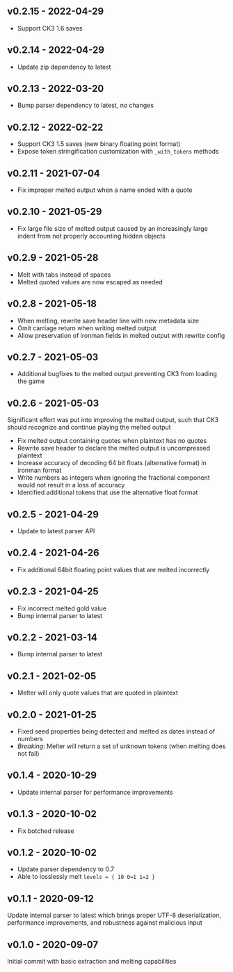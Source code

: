 ## v0.2.15 - 2022-04-29

- Support CK3 1.6 saves

## v0.2.14 - 2022-04-29

- Update zip dependency to latest

## v0.2.13 - 2022-03-20

- Bump parser dependency to latest, no changes

## v0.2.12 - 2022-02-22

- Support CK3 1.5 saves (new binary floating point format)
- Expose token stringification customization with `_with_tokens` methods

## v0.2.11 - 2021-07-04

- Fix improper melted output when a name ended with a quote

## v0.2.10 - 2021-05-29

- Fix large file size of melted output caused by an increasingly large indent from not properly accounting hidden objects

## v0.2.9 - 2021-05-28

- Melt with tabs instead of spaces
- Melted quoted values are now escaped as needed

## v0.2.8 - 2021-05-18

- When melting, rewrite save header line with new metadata size
- Omit carriage return when writing melted output
- Allow preservation of ironman fields in melted output with rewrite config

## v0.2.7 - 2021-05-03

- Additional bugfixes to the melted output preventing CK3 from loading the game 

## v0.2.6 - 2021-05-03

Significant effort was put into improving the melted output, such that
CK3 should recognize and continue playing the melted output

- Fix melted output containing quotes when plaintext has no quotes
- Rewrite save header to declare the melted output is uncompressed plaintext
- Increase accuracy of decoding 64 bit floats (alternative format) in ironman format
- Write numbers as integers when ignoring the fractional component would not result in a loss of accuracy
- Identified additional tokens that use the alternative float format

## v0.2.5 - 2021-04-29

- Update to latest parser API

## v0.2.4 - 2021-04-26

- Fix additional 64bit floating point values that are melted incorrectly

## v0.2.3 - 2021-04-25

- Fix incorrect melted gold value
- Bump internal parser to latest

## v0.2.2 - 2021-03-14

- Bump internal parser to latest

## v0.2.1 - 2021-02-05

- Melter will only quote values that are quoted in plaintext

## v0.2.0 - 2021-01-25

* Fixed seed properties being detected and melted as dates instead of numbers
* *Breaking*: Melter will return a set of unknown tokens (when melting does not fail)

## v0.1.4 - 2020-10-29

* Update internal parser for performance improvements

## v0.1.3 - 2020-10-02

* Fix botched release

## v0.1.2 - 2020-10-02

* Update parser dependency to 0.7
* Able to losslessly melt `levels = { 10 0=1 1=2 }`

## v0.1.1 - 2020-09-12

Update internal parser to latest which brings proper UTF-8 deserialization, performance improvements, and robustness against malicious input

## v0.1.0 - 2020-09-07

Initial commit with basic extraction and melting capabilities
